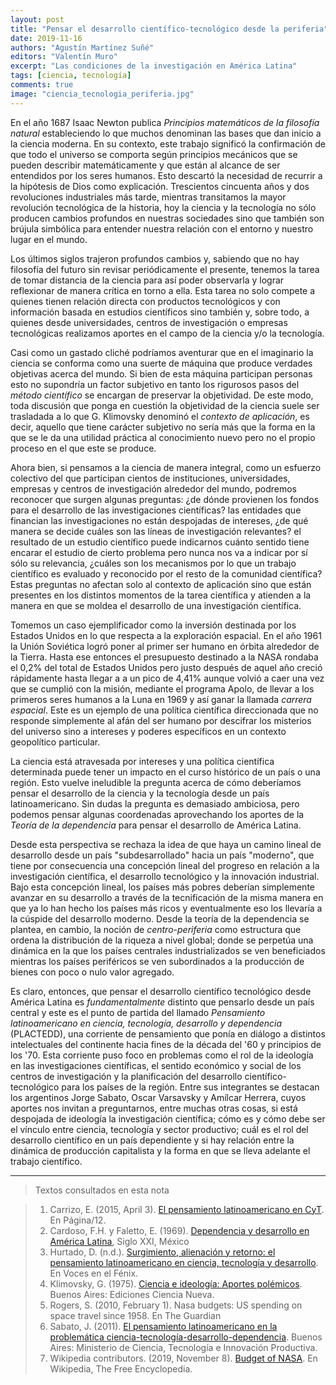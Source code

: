 ```yaml
---
layout: post
title: "Pensar el desarrollo científico-tecnológico desde la periferia"
date: 2019-11-16
authors: "Agustín Martínez Suñé"
editors: "Valentín Muro"
excerpt: "Las condiciones de la investigación en América Latina"
tags: [ciencia, tecnología]
comments: true
image: "ciencia_tecnologia_periferia.jpg"
---
```

En el año 1687 Isaac Newton publica *Principios matemáticos de la filosofía natural* estableciendo lo que muchos denominan las bases que dan inicio a la ciencia moderna. En su contexto, este trabajo significó la confirmación de que todo el universo se comporta según principios mecánicos que se pueden describir matemáticamente y que están al alcance de ser entendidos por los seres humanos. Esto descartó la necesidad de recurrir a la hipótesis de Dios como explicación. Trescientos cincuenta años y dos revoluciones industriales más tarde, mientras transitamos la mayor revolución tecnológica de la historia, hoy la ciencia y la tecnología no sólo producen cambios profundos en nuestras sociedades sino que también son brújula simbólica para entender nuestra relación con el entorno y nuestro lugar en el mundo.

Los últimos siglos trajeron profundos cambios y, sabiendo que no hay filosofía del futuro sin revisar periódicamente el presente, tenemos la tarea de tomar distancia de la ciencia para así poder observarla y lograr reflexionar de manera crítica en torno a ella. Esta tarea no solo compete a quienes tienen relación directa con productos tecnológicos y con información basada en estudios científicos sino también y, sobre todo, a quienes desde universidades, centros de investigación o empresas tecnológicas realizamos aportes en el campo de la ciencia y/o la tecnología.

Casi como un gastado cliché podríamos aventurar que en el imaginario la ciencia se conforma como una suerte de máquina que produce verdades objetivas acerca del mundo. Si bien de esta máquina participan personas esto no supondría un factor subjetivo en tanto los rigurosos pasos del *método científico* se encargan de preservar la objetividad. De este modo, toda discusión que ponga en cuestión la objetividad de la ciencia suele ser trasladada a lo que G. Klimovsky denominó el *contexto de aplicación*, es decir, aquello que tiene carácter subjetivo no sería más que la forma en la que se le da una utilidad práctica al conocimiento nuevo pero no el propio proceso en el que este se produce.

Ahora bien, si pensamos a la ciencia de manera integral, como un esfuerzo colectivo del que participan cientos de instituciones, universidades, empresas y centros de investigación alrededor del mundo, podremos reconocer que surgen algunas preguntas: ¿de dónde provienen los fondos para el desarrollo de las investigaciones científicas? las entidades que financian las investigaciones no están despojadas de intereses, ¿de qué manera se decide cuáles son las líneas de investigación relevantes? el resultado de un estudio científico puede indicarnos cuánto sentido tiene encarar el estudio de cierto problema pero nunca nos va a indicar por sí sólo su relevancia, ¿cuáles son los mecanismos por lo que un trabajo científico es evaluado y reconocido por el resto de la comunidad científica? Estas preguntas no afectan solo al contexto de aplicación sino que están presentes en los distintos momentos de la tarea científica y atienden a la manera en que se moldea el desarrollo de una investigación científica.

Tomemos un caso ejemplificador como la inversión destinada por los Estados Unidos en lo que respecta a la exploración espacial. En el año 1961 la Unión Soviética logró poner al primer ser humano en órbita alrededor de la Tierra. Hasta ese entonces el presupuesto destinado a la NASA rondaba el 0,2% del total de Estados Unidos pero justo después de aquel año creció rápidamente hasta llegar a  a un pico de 4,41% aunque volvió a caer una vez que se cumplió con la misión, mediante el programa Apolo, de llevar a los primeros seres humanos a la Luna en 1969 y así ganar la llamada *carrera espacial*. Este es un ejemplo de una política científica direccionada que no responde simplemente al afán del ser humano por descifrar los misterios del universo sino a intereses y poderes específicos en un contexto geopolítico particular.

La ciencia está atravesada por intereses y una política científica determinada puede tener un impacto en el curso histórico de un país o una región. Esto vuelve ineludible la pregunta acerca de cómo deberíamos pensar el desarrollo de la ciencia y la tecnología desde un país latinoamericano. Sin dudas la pregunta es demasiado ambiciosa, pero podemos pensar algunas coordenadas aprovechando los aportes de la *Teoría de la dependencia* para pensar el desarrollo de América Latina.

Desde esta perspectiva se rechaza la idea de que haya un camino lineal de desarrollo desde un país "subdesarrollado" hacia un país "moderno", que tiene por consecuencia una concepción lineal del progreso en relación a la investigación científica, el desarrollo tecnológico y la innovación industrial. Bajo esta concepción lineal, los países más pobres deberían simplemente avanzar en su desarrollo a través de la tecnificación de la misma manera en que ya lo han hecho los países más ricos y eventualmente eso los llevaría a la cúspide del desarrollo moderno. Desde la teoría de la dependencia se plantea, en cambio, la noción de *centro-periferia* como estructura que ordena la distribución de la riqueza a nivel global; donde se perpetúa una dinámica en la que los países centrales industrializados se ven beneficiados mientras los países periféricos se ven subordinados a la producción de bienes con poco o nulo valor agregado.

Es claro, entonces, que pensar el desarrollo científico tecnológico desde América Latina es *fundamentalmente* distinto que pensarlo desde un país central y este es el punto de partida del llamado *Pensamiento latinoamericano en ciencia, tecnología, desarrollo y dependencia* (PLACTEDD), una corriente de pensamiento que ponía en diálogo a distintos intelectuales del continente hacia fines de la década del '60 y principios de los '70. Esta corriente puso foco en problemas como el rol de la ideología en las investigaciones científicas, el sentido económico y social de los centros de investigación y la planificación del desarrollo científico-tecnológico para los países de la región. Entre sus integrantes se destacan los argentinos Jorge Sabato, Oscar Varsavsky y Amílcar Herrera, cuyos aportes nos invitan a preguntarnos, entre muchas otras cosas, si está despojada de ideología la investigación científica; cómo es y cómo debe ser el vínculo entre ciencia, tecnología y sector productivo; cuál es el rol del desarrollo científico en un país dependiente y si hay relación entre la dinámica de producción capitalista y la forma en que se lleva adelante el trabajo científico.

---
> Textos consultados en esta nota

> 1. Carrizo, E. (2015, April 3). [El pensamiento latinoamericano en CyT](https://www.pagina12.com.ar/diario/universidad/10-269629-2015-04-03.html). En Página/12.
> 2. Cardoso, F.H. y Faletto, E. (1969). [Dependencia y desarrollo en América Latina](http://www.fundayacucho.gob.ve/wp-content/uploads/2018/01/Cardoso_-Faletto_Dependencia-y-desarrollo-en-AL.pdf), Siglo XXI, México
> 3. Hurtado, D. (n.d.). [Surgimiento, alienación y retorno: el pensamiento latinoamericano en ciencia, tecnología y desarrollo](https://www.vocesenelfenix.com/content/surgimiento-alienaci%C3%B3n-y-retorno-el-pensamiento-latinoamericano-en-ciencia-tecnolog%C3%AD-y-desar). En Voces en el Fénix.
> 4. Klimovsky, G. (1975). [Ciencia e ideología: Aportes polémicos](https://issuu.com/ciencianueva/docs/ciencia_e_ideologia-aportes_polemic). Buenos Aires: Ediciones Ciencia Nueva.
> 5. Rogers, S. (2010, February 1). Nasa budgets: US spending on space travel since 1958. En The Guardian
> 6. Sabato, J. (2011). [El pensamiento latinoamericano en la problemática ciencia-tecnología-desarrollo-dependencia](https://www.argentina.gob.ar/el-pensamiento-latinoamericano-en-la-problematica-ciencia-tecnologia-desarrollo-dependencia). Buenos Aires: Ministerio de Ciencia, Tecnología e Innovación Productiva.
> 7. Wikipedia contributors. (2019, November 8). [Budget of NASA](https://en.wikipedia.org/w/index.php?title=Budget_of_NASA&oldid=925221979). En Wikipedia, The Free Encyclopedia.

